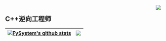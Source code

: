<img align="right" src="https://count.getloli.com/get/@:FySystem-ty?theme=rule34">

## C++逆向工程师

| <a href="https://github.com/FySystem"><img align="center" src="https://github-readme-stats.vercel.app/api?username=FySystem&show_icons=true&theme=tokyonight&hide_border=true" alt="FySystem's github stats" /></a> | <a href="https://github.com/FySystem"><img align="center" src="https://github-readme-stats.vercel.app/api/top-langs/?username=FySystem&layout=compact&theme=tokyonight&hide_border=true&hide=TeX" /></a> |
| ------------- | ------------- |